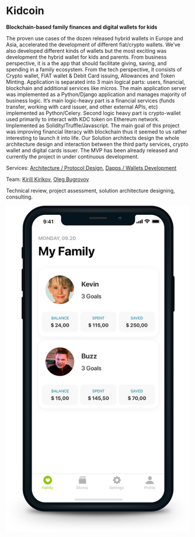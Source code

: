# Kidcoin

**Blockchain-based family finances and digital wallets for kids**

The proven use cases of the dozen released hybrid wallets in Europe and Asia, accelerated the development of different fiat/crypto wallets. We’ve also developed different kinds of wallets but the most exciting was development the hybrid wallet for kids and parents. From business perspective, it is a the app that should facilitate giving, saving, and spending in a family ecosystem. From the tech perspective, it consists of Crypto wallet, FIAT wallet & Debit Card issuing, Allowances and Token Minting. Application is separated into 3 main logical parts: users, financial, blockchain and additional services like micros. The main application server was implemented as a Python/Django application and manages majority of business logic. It’s main logic-heavy part is a financial services \(funds transfer, working with card issuer, and other external APIs, etc\) implemented as Python/Celery. Second logic heavy part is crypto-wallet used primarily to interact with KDC token on Ethereum network. Implemented as Solidity/Truffle/Javascript.  The main goal of this project was improving financial literacy with blockchain thus it seemed to us rather interesting to launch it into life. Our Solution architects design the whole architecture design and interaction between the third party services, crypto wallet and digital cards issuer. The MVP has been already released and currently the project in under continuous development.  


Services: [Architecture / Protocol Design](../architecture-design-protocol/), [Dapps / Wallets Development](../dapps-wallets-development.md)

Team: [Kirill Kirikov](../about/kirill-kirikov.md), [Oleg Bugrovoy](../about/oleg-bugrovoy.md)

Technical review, project assessment, solution architecture designing, consulting.

![](../.gitbook/assets/kidcoin_copy.png)

